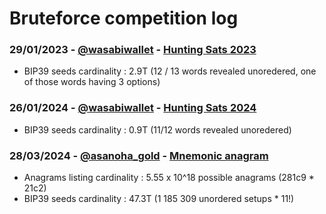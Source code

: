 # Bruteforce competition log

### 29/01/2023 - [@wasabiwallet](https://twitter.com/wasabiwallet) - [Hunting Sats 2023](https://twitter.com/wasabiwallet/status/1617522199342239744)
  - BIP39 seeds cardinality : 2.9T (12 / 13 words revealed unoredered, one of those words having 3 options)

### 26/01/2024 - [@wasabiwallet](https://twitter.com/wasabiwallet) - [Hunting Sats 2024](https://twitter.com/wasabiwallet/status/1749802405670310236)
  - BIP39 seeds cardinality : 0.9T (11/12 words revealed unoredered)

### 28/03/2024 - [@asanoha_gold](https://twitter.com/asanoha_gold) - [Mnemonic anagram](https://twitter.com/asanoha_gold/status/1768551394749944252)
  - Anagrams listing cardinality : 5.55 x 10^18 possible anagrams (281c9 * 21c2)
  - BIP39 seeds cardinality : 47.3T (1 185 309 unordered setups * 11!)
